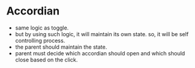# Accordian
  - same logic as toggle. 
  - but by using such logic, it will maintain its own state. so, it will be self controlling process.
  - the parent should maintain the state.
  - parent must decide which accordian should open and which should close based on the click.  